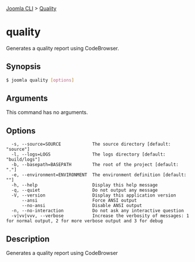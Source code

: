 [Joomla CLI](../index.md) > [Quality](index.md)
# quality

Generates a quality report using CodeBrowser.

## Synopsis
```bash
$ joomla quality [options]
```

## Arguments
This command has no arguments.

## Options
```
  -s, --source=SOURCE            The source directory [default: "source"]
  -l, --logs=LOGS                The logs directory [default: "build/logs"]
  -b, --basepath=BASEPATH        The root of the project [default: "."]
  -e, --environment=ENVIRONMENT  The environment definition [default: ""]
  -h, --help                     Display this help message
  -q, --quiet                    Do not output any message
  -V, --version                  Display this application version
      --ansi                     Force ANSI output
      --no-ansi                  Disable ANSI output
  -n, --no-interaction           Do not ask any interactive question
  -v|vv|vvv, --verbose           Increase the verbosity of messages: 1 for normal output, 2 for more verbose output and 3 for debug
```

## Description

Generates a quality report using CodeBrowser

